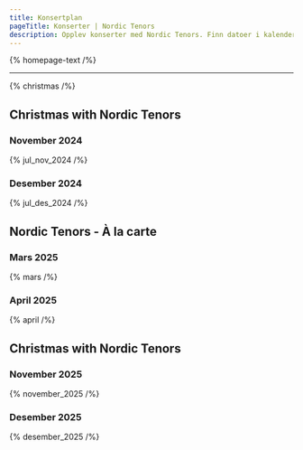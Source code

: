 ```yaml
---
title: Konsertplan
pageTitle: Konserter | Nordic Tenors
description: Opplev konserter med Nordic Tenors. Finn datoer i kalenderen og kjøp billetter for en uforglemmelig opplevelse.
---
```


{% homepage-text /%}

---

{% christmas /%}

## Christmas with Nordic Tenors

### November 2024

{% jul_nov_2024 /%}

### Desember 2024

{% jul_des_2024 /%}

## Nordic Tenors - À la carte

### Mars 2025

{% mars /%}

### April 2025

{% april /%}

## Christmas with Nordic Tenors

### November 2025

{% november_2025 /%}

### Desember 2025

{% desember_2025 /%}
